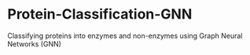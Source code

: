 # Protein-Classification-GNN
Classifying proteins into enzymes and non-enzymes using Graph Neural Networks (GNN)
